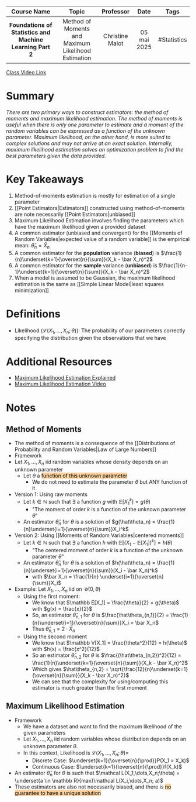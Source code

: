 |                        Course Name                        |                        Topic                        |    Professor    |    Date     |    Tags     |
| :-------------------------------------------------------: | :-------------------------------------------------: | :-------------: | :---------: | :---------: |
| **Foundations of Statistics and Machine Learning Part 2** | Method of Moments and Maximum Likelihood Estimation | Christine Malot | 05 mai 2025 | #Statistics |

[Class Video Link](https://dstisas-my.sharepoint.com/personal/blaise_pascal_nuc_dsti_institute/_layouts/15/stream.aspx?id=%2Fpersonal%2Fblaise%5Fpascal%5Fnuc%5Fdsti%5Finstitute%2FDocuments%2FRecordings%2FA24%20%2D%20Common%20Link%20DS%5FDE%5FDA%2D20250505%5F085243%2DMeeting%20Recording%2Emp4&ga=1&referrer=StreamWebApp%2EWeb&referrerScenario=AddressBarCopied%2Eview%2Eb7eb5ff4%2D2dc4%2D4c19%2Da4ff%2D199939f9ae53)

# Summary
*There are two primary ways to construct estimators: the method of moments and maximum likelihood estimation. The method of moments is useful when there is only one parameter to estimate and a moment of the random variables can be expressed as a function of the unknown parameter. Maximum likelihood, on the other hand, is more suited to complex solutions and may not arrive at an exact solution. Internally, maximum likelihood estimation solves an optimization problem to find the best parameters given the data provided.*

# Key Takeaways
1. Method-of-moments estimation is mostly for estimation of a single parameter
2. [[Point Estimators|Estimators]] constructed using method-of-moments are note necessarily [[Point Estimators|unbiased]]
3. Maximum Likelihood Estimation involves finding the parameters which have the maximum likelihood given a provided dataset
4. A common estimator (unbiased and convergent) for the [[Moments of Random Variables|expected value of a random variable]] is the empirical mean: $\hat\theta_n = \bar X_n$
5. A common estimator for the **population** variance (**biased**) is $\frac{1}{n}\underset{k=1}{\overset{n}{\sum}}(X_k - \bar X_n)^2$
6. A common estimator for the **sample** variance (**unbiased**) is $\frac{1}{n-1}\underset{k=1}{\overset{n}{\sum}}(X_k - \bar X_n)^2$
7. When a model is assumed to be Gaussian, the maximum likelihood estimation is the same as [[Simple Linear Model|least squares minimization]]

# Definitions
- Likelihood ($\mathcal L(X_1, \dots, X_n;\theta)$): The probability of our parameters correctly specifying the distribution given the observations that we have

# Additional Resources
- [Maximum Likelihood Estimation Explained](https://medium.com/data-science/probability-concepts-explained-maximum-likelihood-estimation-c7b4342fdbb1)
- [Maximum Likelihood Estimation Video](https://www.youtube.com/watch?v=YevSE6bRhTo)

# Notes
## Method of Moments
- The method of moments is a consequence of the [[Distributions of Probability and Random Variables|Law of Large Numbers]]
- Framework
- Let $X_1, \dots, X_n$ iid random variables whose density depends on an unknown parameter
	- Let $\theta$ a <mark style="background: #FFB86CA6;">function of this unknown parameter</mark>
		- We do not need to estimate the parameter $\theta$ but ANY function of it
- Version 1: Using raw moments
	- Let $k \in \mathbb N$ such that $\exists$ a function $g$ with $\mathbb E[X_1^k] = g(\theta)$
		- "The moment of order $k$ is a function of the unknown parameter $\theta$"
	- An estimator $\hat\theta_n$ for $\theta$ is a solution of $g(\hat\theta_n) = \frac{1}{n}\underset{i=1}{\overset{n}{\sum}}X_i^k$
- Version 2: Using [[Moments of Random Variables|centered moments]]
	- Let $k \in \mathbb N$ such that $\exists$ a function $h$ with $\mathbb E[(X_1 - \mathbb E[X_1])^k] = h(\theta)$
		- "The centered moment of order $k$ is a function of the unknown parameter $\theta$"
	- An estimator $\hat\theta_n$ for $\theta$ is a solution of $h(\hat\theta_n) = \frac{1}{n}\underset{i=1}{\overset{n}{\sum}}(X_i - \bar X_n)^k$
		- with $\bar X_n = \frac{1}{n} \underset{i=1}{\overset{n}{\sum}}X_i$
- Example: Let $X_1,\dots,X_n$ iid on $\mathcal U(0, \theta)$
	- Using the first moment:
		- We know that $\mathbb E[X_1] = \frac{\theta}{2} = g(\theta)$ with $g(x) = \frac{x}{2}$
		- So, an estimator $\hat\theta_{n,1}$ for $\theta$ is $\frac{\hat\theta_{n,1}}{2} = \frac{1}{n}\underset{i=1}{\overset{n}{\sum}}X_i = \bar X_n$
		- Thus $\hat\theta_{n,1} = 2 \cdot \bar X_n$
	- Using the second moment
		- We know that $\mathbb V[X_1] = \frac{\theta^2}{12} = h(\theta)$ with $h(x) = \frac{x^2}{12}$
		- So an estimator $\hat \theta_{n,2}$ for $\theta$ is $\frac{(\hat\theta_{n,2})^2}{12} = \frac{1}{n}\underset{k=1}{\overset{n}{\sum}}(X_k - \bar X_n)^2$
		- Which gives $\hat\theta_{n,2} = \sqrt{\frac{12}{n}\underset{k=1}{\overset{n}{\sum}}(X_k - \bar X_n)^2}$
		- We can see that the complexity for using/computing this estimator is much greater than the first moment
## Maximum Likelihood Estimation
- Framework
	- We have a dataset and want to find the maximum likelihood of the given parameters
	- Let $X_1,\dots,X_n$ iid random variables whose distribution depends on an unknown parameter $\theta$. 
	- In this context, Likelihood is $\mathcal L(X_1,\dots,X_n;\theta) =$
		- Discrete Case: $\underset{k=1}{\overset{n}{\prod}}P(X_1 = X_k)$
		- Continuous Case: $\underset{k=1}{\overset{n}{\prod}}f(X_k)$
- An estimator $\hat\theta_n$ for $\theta$ is such that $\mathcal L(X_1,\dots,X_n;\theta) = \underset{a \in \mathbb R}{max}\mathcal L(X_i,\dots,X_n; a)$
- These estimators are also not necessarily biased, and there is <mark style="background: #FFB86CA6;">no guarantee to have a unique solution</mark>
